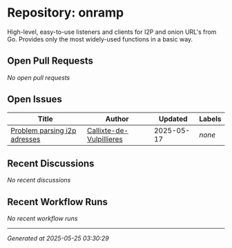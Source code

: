 # Repository: onramp

High-level, easy-to-use listeners and clients for I2P and onion URL's from Go. Provides only the most widely-used functions in a basic way.

## Open Pull Requests


*No open pull requests*


## Open Issues


| Title | Author | Updated | Labels |
|-------|--------|---------|--------|
| [Problem parsing i2p adresses](https://github.com/eyedeekay/onramp/issues/2) | [Callixte-de-Vulpillieres](https://github.com/Callixte-de-Vulpillieres) | 2025-05-17 | *none* |



## Recent Discussions


*No recent discussions*


## Recent Workflow Runs


*No recent workflow runs*


---
*Generated at 2025-05-25 03:30:29*
